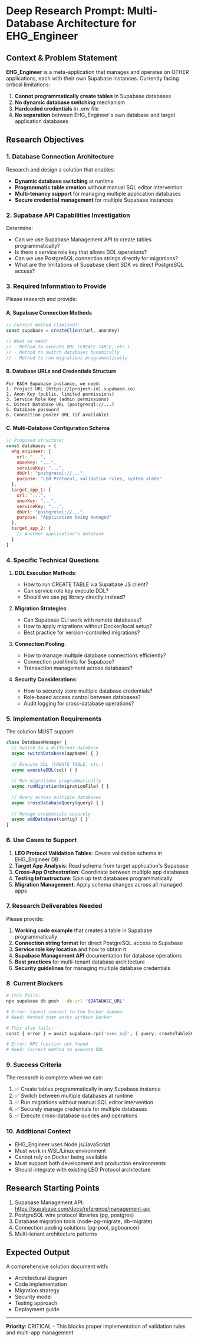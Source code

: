 # Deep Research Prompt: Multi-Database Architecture for EHG_Engineer

## Context & Problem Statement

**EHG_Engineer** is a meta-application that manages and operates on OTHER applications, each with their own Supabase instances. Currently facing critical limitations:

1. **Cannot programmatically create tables** in Supabase databases
2. **No dynamic database switching** mechanism 
3. **Hardcoded credentials** in .env file
4. **No separation** between EHG_Engineer's own database and target application databases

## Research Objectives

### 1. Database Connection Architecture
Research and design a solution that enables:
- **Dynamic database switching** at runtime
- **Programmatic table creation** without manual SQL editor intervention
- **Multi-tenancy support** for managing multiple application databases
- **Secure credential management** for multiple Supabase instances

### 2. Supabase API Capabilities Investigation
Determine:
- Can we use Supabase Management API to create tables programmatically?
- Is there a service role key that allows DDL operations?
- Can we use PostgreSQL connection strings directly for migrations?
- What are the limitations of Supabase client SDK vs direct PostgreSQL access?

### 3. Required Information to Provide

Please research and provide:

#### A. Supabase Connection Methods
```javascript
// Current method (limited):
const supabase = createClient(url, anonKey)

// What we need:
// - Method to execute DDL (CREATE TABLE, etc.)
// - Method to switch databases dynamically
// - Method to run migrations programmatically
```

#### B. Database URLs and Credentials Structure
```
For EACH Supabase instance, we need:
1. Project URL (https://[project-id].supabase.co)
2. Anon Key (public, limited permissions)
3. Service Role Key (admin permissions) 
4. Direct Database URL (postgresql://...)
5. Database password
6. Connection pooler URL (if available)
```

#### C. Multi-Database Configuration Schema
```javascript
// Proposed structure:
const databases = {
  ehg_engineer: {
    url: "...",
    anonKey: "...",
    serviceKey: "...",
    dbUrl: "postgresql://...",
    purpose: "LEO Protocol, validation rules, system state"
  },
  target_app_1: {
    url: "...",
    anonKey: "...", 
    serviceKey: "...",
    dbUrl: "postgresql://...",
    purpose: "Application being managed"
  },
  target_app_2: {
    // Another application's database
  }
}
```

### 4. Specific Technical Questions

1. **DDL Execution Methods**:
   - How to run CREATE TABLE via Supabase JS client?
   - Can service role key execute DDL?
   - Should we use pg library directly instead?

2. **Migration Strategies**:
   - Can Supabase CLI work with remote databases?
   - How to apply migrations without Docker/local setup?
   - Best practice for version-controlled migrations?

3. **Connection Pooling**:
   - How to manage multiple database connections efficiently?
   - Connection pool limits for Supabase?
   - Transaction management across databases?

4. **Security Considerations**:
   - How to securely store multiple database credentials?
   - Role-based access control between databases?
   - Audit logging for cross-database operations?

### 5. Implementation Requirements

The solution MUST support:

```javascript
class DatabaseManager {
  // Switch to a different database
  async switchDatabase(appName) { }
  
  // Execute DDL (CREATE TABLE, etc.)
  async executeDDL(sql) { }
  
  // Run migrations programmatically
  async runMigration(migrationFile) { }
  
  // Query across multiple databases
  async crossDatabaseQuery(query) { }
  
  // Manage credentials securely
  async addDatabase(config) { }
}
```

### 6. Use Cases to Support

1. **LEO Protocol Validation Tables**: Create validation schema in EHG_Engineer DB
2. **Target App Analysis**: Read schema from target application's Supabase
3. **Cross-App Orchestration**: Coordinate between multiple app databases
4. **Testing Infrastructure**: Spin up test databases programmatically
5. **Migration Management**: Apply schema changes across all managed apps

### 7. Research Deliverables Needed

Please provide:

1. **Working code example** that creates a table in Supabase programmatically
2. **Connection string format** for direct PostgreSQL access to Supabase
3. **Service role key location** and how to obtain it
4. **Supabase Management API** documentation for database operations
5. **Best practices** for multi-tenant database architecture
6. **Security guidelines** for managing multiple database credentials

### 8. Current Blockers

```bash
# This fails:
npx supabase db push --db-url "$DATABASE_URL" 

# Error: Cannot connect to the Docker daemon
# Need: Method that works without Docker

# This also fails:
const { error } = await supabase.rpc('exec_sql', { query: createTableSQL })

# Error: RPC function not found
# Need: Correct method to execute DDL
```

### 9. Success Criteria

The research is complete when we can:

1. ✅ Create tables programmatically in any Supabase instance
2. ✅ Switch between multiple databases at runtime
3. ✅ Run migrations without manual SQL editor intervention
4. ✅ Securely manage credentials for multiple databases
5. ✅ Execute cross-database queries and operations

### 10. Additional Context

- EHG_Engineer uses Node.js/JavaScript
- Must work in WSL/Linux environment
- Cannot rely on Docker being available
- Must support both development and production environments
- Should integrate with existing LEO Protocol architecture

## Research Starting Points

1. Supabase Management API: https://supabase.com/docs/reference/management-api
2. PostgreSQL wire protocol libraries (pg, postgres)
3. Database migration tools (node-pg-migrate, db-migrate)
4. Connection pooling solutions (pg-pool, pgbouncer)
5. Multi-tenant architecture patterns

## Expected Output

A comprehensive solution document with:
- Architectural diagram
- Code implementation
- Migration strategy
- Security model
- Testing approach
- Deployment guide

---

**Priority**: CRITICAL - This blocks proper implementation of validation rules and multi-app management